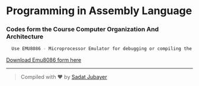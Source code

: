 # Programming in Assembly Language


### Codes form the Course Computer Organization And Architecture 

```bash
  Use EMU8086 - Microprocessor Emulator for debugging or compiling the Codes. 
```
  [Download Emu8086 form here](https://drive.google.com/open?id=1LioPeNOIJzkYEEpJv_g06x7IPim7x2Lc "Download EMU8086")

---

> Compiled with ❤ by [Sadat Jubayer](http://www.sadatjubayer.com "Sadat")
 


